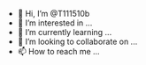 - 👋 Hi, I’m @T111510b
- 👀 I’m interested in ...
- 🌱 I’m currently learning ...
- 💞️ I’m looking to collaborate on ...
- 📫 How to reach me ...

<!---
T111510b/T111510b is a ✨ special ✨ repository because its `README.md` (this file) appears on your GitHub profile.
You can click the Preview link to take a look at your changes.
--->
